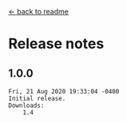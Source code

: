 ﻿﻿[← back to readme](README.md)

# Release notes
## 1.0.0
```
Fri, 21 Aug 2020 19:33:04 -0400
Initial release.
Downloads:
    1.4
```

